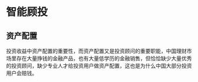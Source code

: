 # 智能顾投

## 资产配置

投资收益中资产配置的重要性，而资产配置又是投资顾问的重要职能，中国理财市场里存在大量挣钱的金融产品，也有大量低学历的金融销售，但恰恰缺少大量优秀的投资顾问，缺少专业人才给投资用户做资产配置，这也是为什么中国大部分投资用户会赔钱。

[1]: https://www.zhihu.com/question/40505552
